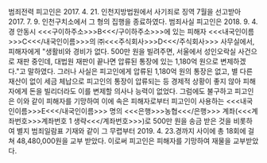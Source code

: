 범죄전력
피고인은 2017. 4. 21. 인천지방법원에서 사기죄로 징역 7월을 선고받아 2017. 7. 9. 인천구치소에서 그 형의 집행을 종료하였다.
범죄사실
피고인은 2018. 9. 4.경 안동시 <<<구이하주소>>>B<<</구이하주소>>>에 있는 피해자 <<<내국인이름>>>C<<</내국인이름>>>의 ㈜<<<주식회사>>>D<<</주식회사>>> 사무실에서, 피해자에게 "생활비와 경비가 없다. 500만 원을 빌려주면, 서울에서 성인오락실 사건으로 재판 중인데, 대법원 재판이 끝나면 압류된 통장에 있는 1,180억 원으로 변제하겠다."고 말하였다.
그러나 사실은 피고인에게 압류된 1,180억 원의 통장은 없고, 별 다른 재산이 없이 세금 체납으로 피고인의 통장이 압류되는 등 경제적 상황이 좋지 않아 피해자에게 돈을 빌리더라도 이를 변제할 의사나 능력이 없었다.
그럼에도 불구하고 피고인은 이와 같이 피해자를 기망하여 이에 속은 피해자로부터 피고인이 사용하는 <<<내국인이름>>>E<<</내국인이름>>> 명의 <<<은행>>>농협<<</은행>>> 계좌(<<<계좌번호>>>계좌번호 1 생략<<</계좌번호>>>)로 500만 원을 송금 받은 것을 비롯하여 별지 범죄일람표 기재와 같이 그 무렵부터 2019. 4. 23.경까지 사이에 총 18회에 걸쳐 48,480,000원을 교부 받았다.
이로써 피고인은 피해자를 기망하여 재물을 교부받았다.